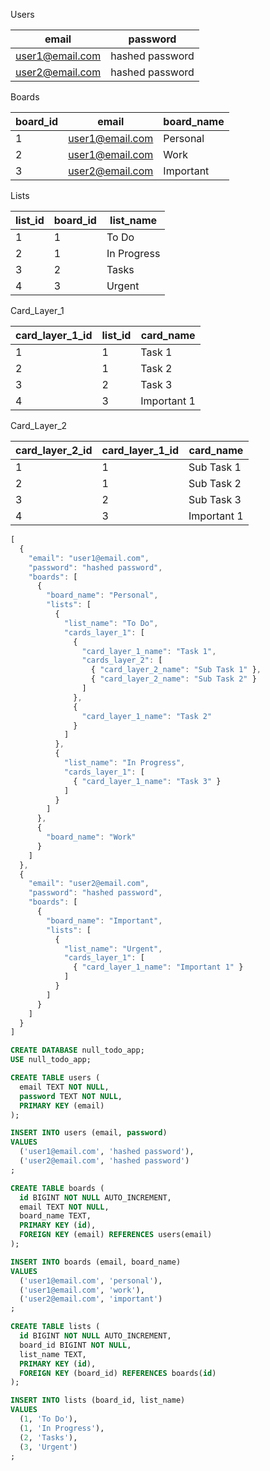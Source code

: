 Users

| email           | password        |
|-----------------|-----------------|
| user1@email.com | hashed password |
| user2@email.com | hashed password |


Boards

| board_id | email           | board_name |
|----------|-----------------|------------|
| 1        | user1@email.com | Personal   |
| 2        | user1@email.com | Work       |
| 3        | user2@email.com | Important  |


Lists

| list_id | board_id | list_name   |
|---------|----------|-------------|
| 1       | 1        | To Do       |
| 2       | 1        | In Progress |
| 3       | 2        | Tasks       |
| 4       | 3        | Urgent      |


Card_Layer_1

| card_layer_1_id | list_id | card_name   |
|-----------------|---------|-------------|
| 1               | 1       | Task 1      |
| 2               | 1       | Task 2      |
| 3               | 2       | Task 3      |
| 4               | 3       | Important 1 |


Card_Layer_2

| card_layer_2_id | card_layer_1_id | card_name   |
|-----------------|-----------------|-------------|
| 1               | 1               | Sub Task 1  |
| 2               | 1               | Sub Task 2  |
| 3               | 2               | Sub Task 3  |
| 4               | 3               | Important 1 |


```javascript
[
  {
    "email": "user1@email.com",
    "password": "hashed password",
    "boards": [
      {
        "board_name": "Personal",
        "lists": [
          {
            "list_name": "To Do",
            "cards_layer_1": [
              {
                "card_layer_1_name": "Task 1",
                "cards_layer_2": [
                  { "card_layer_2_name": "Sub Task 1" },
                  { "card_layer_2_name": "Sub Task 2" }
                ]
              },
              {
                "card_layer_1_name": "Task 2"
              }
            ]
          },
          {
            "list_name": "In Progress",
            "cards_layer_1": [
              { "card_layer_1_name": "Task 3" }
            ]
          }
        ]
      },
      {
        "board_name": "Work"
      }
    ]
  },
  {
    "email": "user2@email.com",
    "password": "hashed password",
    "boards": [
      {
        "board_name": "Important",
        "lists": [
          {
            "list_name": "Urgent",
            "cards_layer_1": [
              { "card_layer_1_name": "Important 1" }
            ]
          }
        ]
      }
    ]
  }
]
```

```SQL
CREATE DATABASE null_todo_app;
USE null_todo_app;

CREATE TABLE users (
  email TEXT NOT NULL,
  password TEXT NOT NULL,
  PRIMARY KEY (email)
);

INSERT INTO users (email, password)
VALUES
  ('user1@email.com', 'hashed password'),
  ('user2@email.com', 'hashed password')
;

CREATE TABLE boards (
  id BIGINT NOT NULL AUTO_INCREMENT,
  email TEXT NOT NULL,
  board_name TEXT,
  PRIMARY KEY (id),
  FOREIGN KEY (email) REFERENCES users(email)
);

INSERT INTO boards (email, board_name)
VALUES
  ('user1@email.com', 'personal'),
  ('user1@email.com', 'work'),
  ('user2@email.com', 'important')
;

CREATE TABLE lists (
  id BIGINT NOT NULL AUTO_INCREMENT,
  board_id BIGINT NOT NULL,
  list_name TEXT,
  PRIMARY KEY (id),
  FOREIGN KEY (board_id) REFERENCES boards(id)
);

INSERT INTO lists (board_id, list_name)
VALUES
  (1, 'To Do'),
  (1, 'In Progress'),
  (2, 'Tasks'),
  (3, 'Urgent')
;
```